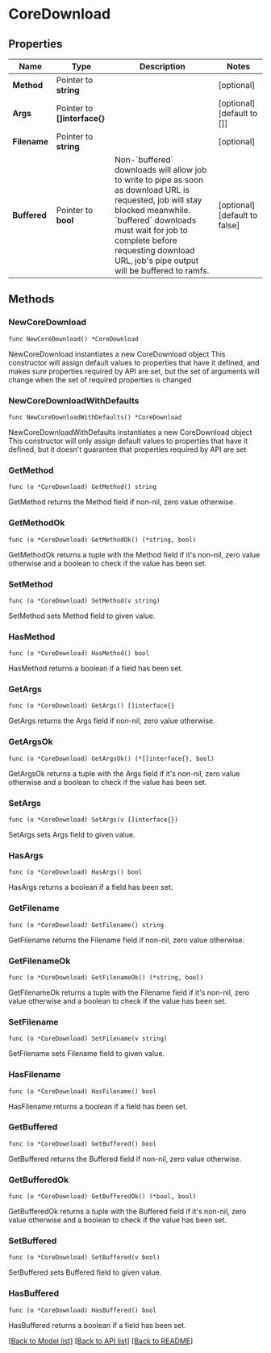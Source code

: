 # CoreDownload

## Properties

Name | Type | Description | Notes
------------ | ------------- | ------------- | -------------
**Method** | Pointer to **string** |  | [optional] 
**Args** | Pointer to **[]interface{}** |  | [optional] [default to []]
**Filename** | Pointer to **string** |  | [optional] 
**Buffered** | Pointer to **bool** | Non-&#x60;buffered&#x60; downloads will allow job to write to pipe as soon as download URL is requested, job will stay blocked meanwhile. &#x60;buffered&#x60; downloads must wait for job to complete before requesting download URL, job&#39;s pipe output will be buffered to ramfs. | [optional] [default to false]

## Methods

### NewCoreDownload

`func NewCoreDownload() *CoreDownload`

NewCoreDownload instantiates a new CoreDownload object
This constructor will assign default values to properties that have it defined,
and makes sure properties required by API are set, but the set of arguments
will change when the set of required properties is changed

### NewCoreDownloadWithDefaults

`func NewCoreDownloadWithDefaults() *CoreDownload`

NewCoreDownloadWithDefaults instantiates a new CoreDownload object
This constructor will only assign default values to properties that have it defined,
but it doesn't guarantee that properties required by API are set

### GetMethod

`func (o *CoreDownload) GetMethod() string`

GetMethod returns the Method field if non-nil, zero value otherwise.

### GetMethodOk

`func (o *CoreDownload) GetMethodOk() (*string, bool)`

GetMethodOk returns a tuple with the Method field if it's non-nil, zero value otherwise
and a boolean to check if the value has been set.

### SetMethod

`func (o *CoreDownload) SetMethod(v string)`

SetMethod sets Method field to given value.

### HasMethod

`func (o *CoreDownload) HasMethod() bool`

HasMethod returns a boolean if a field has been set.

### GetArgs

`func (o *CoreDownload) GetArgs() []interface{}`

GetArgs returns the Args field if non-nil, zero value otherwise.

### GetArgsOk

`func (o *CoreDownload) GetArgsOk() (*[]interface{}, bool)`

GetArgsOk returns a tuple with the Args field if it's non-nil, zero value otherwise
and a boolean to check if the value has been set.

### SetArgs

`func (o *CoreDownload) SetArgs(v []interface{})`

SetArgs sets Args field to given value.

### HasArgs

`func (o *CoreDownload) HasArgs() bool`

HasArgs returns a boolean if a field has been set.

### GetFilename

`func (o *CoreDownload) GetFilename() string`

GetFilename returns the Filename field if non-nil, zero value otherwise.

### GetFilenameOk

`func (o *CoreDownload) GetFilenameOk() (*string, bool)`

GetFilenameOk returns a tuple with the Filename field if it's non-nil, zero value otherwise
and a boolean to check if the value has been set.

### SetFilename

`func (o *CoreDownload) SetFilename(v string)`

SetFilename sets Filename field to given value.

### HasFilename

`func (o *CoreDownload) HasFilename() bool`

HasFilename returns a boolean if a field has been set.

### GetBuffered

`func (o *CoreDownload) GetBuffered() bool`

GetBuffered returns the Buffered field if non-nil, zero value otherwise.

### GetBufferedOk

`func (o *CoreDownload) GetBufferedOk() (*bool, bool)`

GetBufferedOk returns a tuple with the Buffered field if it's non-nil, zero value otherwise
and a boolean to check if the value has been set.

### SetBuffered

`func (o *CoreDownload) SetBuffered(v bool)`

SetBuffered sets Buffered field to given value.

### HasBuffered

`func (o *CoreDownload) HasBuffered() bool`

HasBuffered returns a boolean if a field has been set.


[[Back to Model list]](../README.md#documentation-for-models) [[Back to API list]](../README.md#documentation-for-api-endpoints) [[Back to README]](../README.md)


